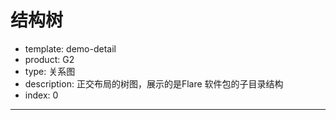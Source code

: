 # 结构树

- template: demo-detail
- product: G2
- type: 关系图
- description: 正交布局的树图，展示的是Flare 软件包的子目录结构
- index: 0
----

<script>

  var data = [{
    "name": "flare",
    "children": [{
      "name": "analytics",
      "children": [{
        "name": "cluster",
        "children": [{
          "name": "AgglomerativeCluster",
          "size": 3938
        }, {
          "name": "CommunityStructure",
          "size": 3812
        }, {
          "name": "HierarchicalCluster",
          "size": 6714
        }, {
          "name": "MergeEdge",
          "size": 743
        }]
      }, {
        "name": "graph",
        "children": [{
          "name": "BetweennessCentrality",
          "size": 3534
        }, {
          "name": "LinkDistance",
          "size": 5731
        }, {
          "name": "MaxFlowMinCut",
          "size": 7840
        }, {
          "name": "ShortestPaths",
          "size": 5914
        }, {
          "name": "SpanningTree",
          "size": 3416
        }]
      }, {
        "name": "optimization",
        "children": [{
          "name": "AspectRatioBanker",
          "size": 7074
        }]
      }]
    },{
      "name": "animate",
      "children": [{
        "name": "Easing",
        "size": 17010
      }, {
        "name": "FunctionSequence",
        "size": 5842
      }, {
        "name": "interpolate",
        "children": [{
          "name": "ArrayInterpolator",
          "size": 1983
        }, {
          "name": "ColorInterpolator",
          "size": 2047
        }, {
          "name": "DateInterpolator",
          "size": 1375
        }, {
          "name": "Interpolator",
          "size": 8746
        }, {
          "name": "MatrixInterpolator",
          "size": 2202
        }, {
          "name": "NumberInterpolator",
          "size": 1382
        }, {
          "name": "ObjectInterpolator",
          "size": 1629
        }, {
          "name": "PointInterpolator",
          "size": 1675
        }, {
          "name": "RectangleInterpolator",
          "size": 2042
        }]
      }, {
        "name": "ISchedulable",
        "size": 1041
      }, {
        "name": "Parallel",
        "size": 5176
      }, {
        "name": "Pause",
        "size": 449
      }, {
        "name": "Scheduler",
        "size": 5593
      }, {
        "name": "Sequence",
        "size": 5534
      }, {
        "name": "Transition",
        "size": 9201
      }, {
        "name": "Transitioner",
        "size": 19975
      }, {
        "name": "TransitionEvent",
        "size": 1116
      }, {
        "name": "Tween",
        "size": 6006
      }]
    }]
  }];
  var Layout = G2.Layout;
  var Stat = G2.Stat;
  var chart = new G2.Chart({
    id: 'c1',
    width: 1000,
    height: 500,
    plotCfg: {
      margin: [20,50]
    }
  });
  
  // 不显示title
  chart.tooltip({
    title: null
  }); 

  // 不显示图例
  chart.legend(false);
  // 使用layout，用户可以自己编写自己的layout
  // 仅约定输出的节点 存在 id,x，y字段即可
  var layout = new Layout.Tree({
    nodes: data
  });
  var nodes = layout.getNodes();
  var edges = layout.getEdges();

  // 首先绘制 edges，点要在边的上面
  // 创建单独的视图
  var edgeView = chart.createView();
  edgeView.source(edges);
  edgeView.coord().transpose(); // 
  edgeView.axis(false);
  edgeView.tooltip(false);
  // Stat.link 方法会生成 ..x, ..y的字段类型，数值范围是 0-1
  edgeView.edge()
       .position(Stat.link('source*target',nodes))
       .shape('smooth')
       .color('#ccc');

  // 创建节点视图
  var nodeView = chart.createView();
  nodeView.coord().transpose(); //'polar'
  nodeView.axis(false);

  // 节点的x,y范围是 0，1
  // 因为边的范围也是 0,1所以正好统一起来
  nodeView.source(nodes, {
    x: {min: 0,max:1},
    y: {min: 0, max:1},
    value: {min: 0}
  });
  
  nodeView.point().position('x*y').color('steelblue').size(3).label('name', {
    offset: 5,
    labelEmit: true
  })
  .tooltip('name');
  chart.render();

</script>
